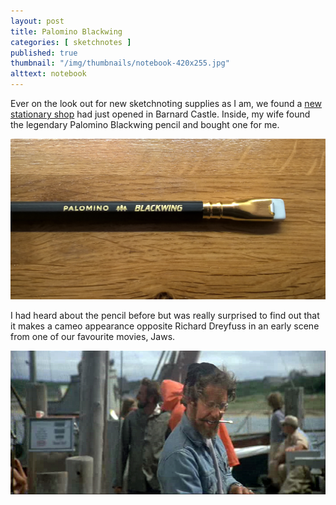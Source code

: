 ```yaml
---
layout: post
title: Palomino Blackwing
categories: [ sketchnotes ]
published: true
thumbnail: "/img/thumbnails/notebook-420x255.jpg"
alttext: notebook
---
```


Ever on the look out for new sketchnoting supplies as I am, we found a <a href="http://www.oswells.co.uk/">new stationary shop</a> 
had just opened in Barnard Castle. Inside, my wife found the legendary Palomino Blackwing pencil and bought one for me. 

<img src="/img/posts/palomino-blackwing/blackwing.jpg" alt="pencil" class="u-max-full-width" />

I had heard about the pencil before but was really surprised to find out that it makes a cameo appearance 
opposite Richard Dreyfuss in an early scene from one of our favourite movies, Jaws.

<img src="/img/posts/palomino-blackwing/jaws-hooper-blackwing.jpg" alt="Richard Dreyfuss" class="u-max-full-width" />




